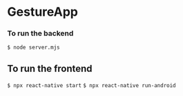 # GestureApp

### To run the backend
`$ node server.mjs`

## To run the frontend
`$ npx react-native start`
`$ npx react-native run-android`
